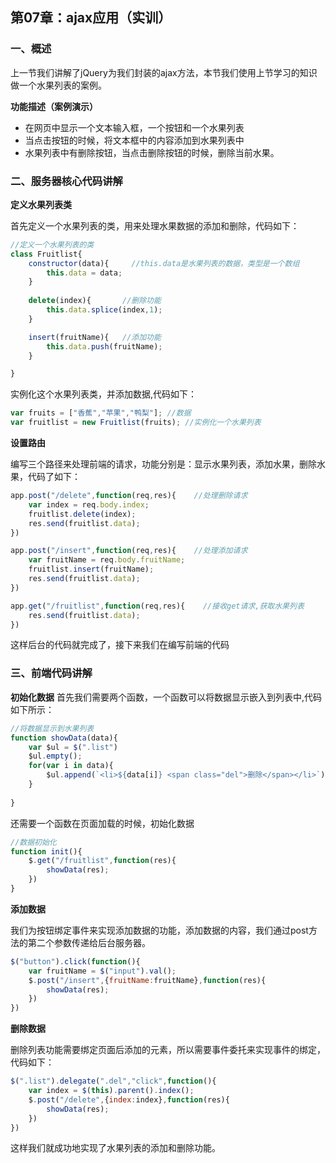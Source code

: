## 第07章：ajax应用（实训）

### 一、概述
上一节我们讲解了jQuery为我们封装的ajax方法，本节我们使用上节学习的知识做一个水果列表的案例。

**功能描述（案例演示）**

* 在网页中显示一个文本输入框，一个按钮和一个水果列表
* 当点击按钮的时候，将文本框中的内容添加到水果列表中
* 水果列表中有删除按钮，当点击删除按钮的时候，删除当前水果。

### 二、服务器核心代码讲解

**定义水果列表类**

首先定义一个水果列表的类，用来处理水果数据的添加和删除，代码如下：

``` js
//定义一个水果列表的类
class Fruitlist{
    constructor(data){     //this.data是水果列表的数据，类型是一个数组
        this.data = data;
    }
    
    delete(index){       //删除功能
        this.data.splice(index,1);
    }

    insert(fruitName){   //添加功能
        this.data.push(fruitName);
    }

}

```

实例化这个水果列表类，并添加数据,代码如下：

``` js
var fruits = ["香蕉","苹果","鸭梨"]; //数据
var fruitlist = new Fruitlist(fruits); //实例化一个水果列表
```

**设置路由**

编写三个路径来处理前端的请求，功能分别是：显示水果列表，添加水果，删除水果，代码了如下：

``` js
app.post("/delete",function(req,res){    //处理删除请求
    var index = req.body.index;
    fruitlist.delete(index);
    res.send(fruitlist.data);
})

app.post("/insert",function(req,res){    //处理添加请求
    var fruitName = req.body.fruitName;
    fruitlist.insert(fruitName);
    res.send(fruitlist.data);
})

app.get("/fruitlist",function(req,res){    //接收get请求,获取水果列表
    res.send(fruitlist.data);
})
```

这样后台的代码就完成了，接下来我们在编写前端的代码


### 三、前端代码讲解

**初始化数据**
首先我们需要两个函数，一个函数可以将数据显示嵌入到列表中,代码如下所示：

``` js
//将数据显示到水果列表
function showData(data){
    var $ul = $(".list")
    $ul.empty();
    for(var i in data){
        $ul.append(`<li>${data[i]} <span class="del">删除</span></li>`);   
    }
    
}
```

还需要一个函数在页面加载的时候，初始化数据
``` js
//数据初始化
function init(){
    $.get("/fruitlist",function(res){
        showData(res);
    })
}

```


**添加数据**

我们为按钮绑定事件来实现添加数据的功能，添加数据的内容，我们通过post方法的第二个参数传递给后台服务器。
``` js
$("button").click(function(){
    var fruitName = $("input").val();
    $.post("/insert",{fruitName:fruitName},function(res){
        showData(res);
    })
})
```


**删除数据**

删除列表功能需要绑定页面后添加的元素，所以需要事件委托来实现事件的绑定，代码如下：
``` js
$(".list").delegate(".del","click",function(){
    var index = $(this).parent().index();
    $.post("/delete",{index:index},function(res){
        showData(res);
    })
})
```

这样我们就成功地实现了水果列表的添加和删除功能。
